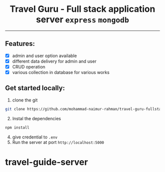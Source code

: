 <div align="center">
  
  # Travel Guru - Full stack application server `express` `mongodb`
</div>

---

## Features:
- [x] admin and user option available
- [x] different data delivery for admin and user
- [x] CRUD operation
- [x] various collection in database for various works

## Get started locally:
1. clone the git
```bash
git clone https://github.com/mohammad-naimur-rahman/travel-guru-fullstack-server.git
```
2. Instal the dependencies
```bash
npm install
```
4. give credential to `.env`
5. Run the server at port `http://localhost:5000`
# travel-guide-server
